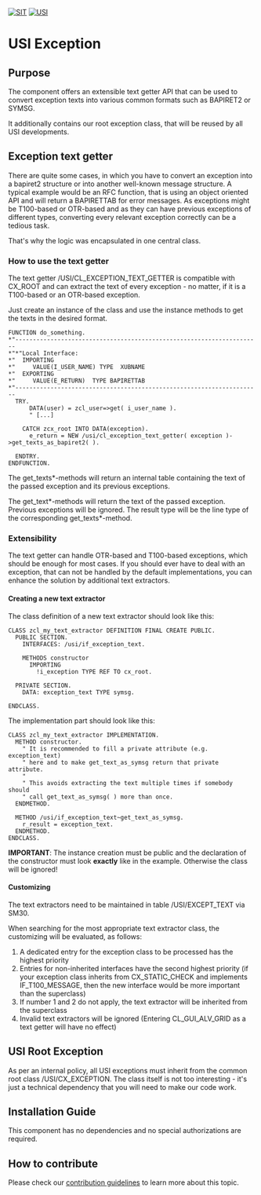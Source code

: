 <!-- Links used on this page (Declaration) -->
[CONTRIBUTING]:   ./docs/CONTRIBUTING.md



[![SIT](https://img.shields.io/badge/SIT-About%20us-%236e1e6e)](https://it.schwarz)
[![USI](https://img.shields.io/badge/USI-More%20Software-blue)](https://github.com/SchwarzIT/sap-usi)

# USI Exception
## Purpose
The component offers an extensible text getter API that can be used to convert exception texts into various common formats such as BAPIRET2 or SYMSG.

It additionally contains our root exception class, that will be reused by all USI developments.

## Exception text getter
There are quite some cases, in which you have to convert an exception into a bapiret2 structure or into another well-known message structure. A typical example would be an RFC function, that is using an object oriented API and will return a BAPIRETTAB for error messages. As exceptions might be T100-based or OTR-based and as they can have previous exceptions of different types, converting every relevant exception correctly can be a tedious task.

That's why the logic was encapsulated in one central class.

### How to use the text getter
The text getter /USI/CL_EXCEPTION_TEXT_GETTER is compatible with CX_ROOT and can extract the text of every exception - no matter, if it is a T100-based or an OTR-based exception.

Just create an instance of the class and use the instance methods to get the texts in the desired format.
```ABAP
FUNCTION do_something.
*"----------------------------------------------------------------------
*"*"Local Interface:
*"  IMPORTING
*"     VALUE(I_USER_NAME) TYPE  XUBNAME
*"  EXPORTING
*"     VALUE(E_RETURN)  TYPE BAPIRETTAB
*"----------------------------------------------------------------------
  TRY.
      DATA(user) = zcl_user=>get( i_user_name ).
      " [...]
 
    CATCH zcx_root INTO DATA(exception).
      e_return = NEW /usi/cl_exception_text_getter( exception )->get_texts_as_bapiret2( ).
 
  ENDTRY.
ENDFUNCTION.
```
The get_texts*-methods will return an internal table containing the text of the passed exception and its previous exceptions.

The get_text*-methods will return the text of the passed exception. Previous exceptions will be ignored. The result type will be the line type of the corresponding get_texts*-method.

### Extensibility
The text getter can handle OTR-based and T100-based exceptions, which should be enough for most cases. If you should ever have to deal with an exception, that can not be handled by the default implementations, you can enhance the solution by additional text extractors.

#### Creating a new text extractor
The class definition of a new text extractor should look like this:
```ABAP
CLASS zcl_my_text_extractor DEFINITION FINAL CREATE PUBLIC.
  PUBLIC SECTION.
    INTERFACES: /usi/if_exception_text.
 
    METHODS constructor
      IMPORTING
        !i_exception TYPE REF TO cx_root.
 
  PRIVATE SECTION.
    DATA: exception_text TYPE symsg.
 
ENDCLASS.
```

The implementation part should look like this:
```ABAP
CLASS zcl_my_text_extractor IMPLEMENTATION.
  METHOD constructor.
    " It is recommended to fill a private attribute (e.g. exception_text)
    " here and to make get_text_as_symsg return that private attribute.
    "
    " This avoids extracting the text multiple times if somebody should
    " call get_text_as_symsg( ) more than once.
  ENDMETHOD.
 
  METHOD /usi/if_exception_text~get_text_as_symsg.
    r_result = exception_text.
  ENDMETHOD.
ENDCLASS.
```
**IMPORTANT**: The instance creation must be public and the declaration of the constructor must look **exactly** like in the example. Otherwise the class will be ignored!

#### Customizing
The text extractors need to be maintained in table /USI/EXCEPT_TEXT via SM30.

When searching for the most appropriate text extractor class, the customizing will be evaluated, as follows:
1. A dedicated entry for the exception class to be processed has the highest priority
2. Entries for non-inherited interfaces have the second highest priority (if your exception class inherits from CX_STATIC_CHECK and implements IF_T100_MESSAGE, then the new interface would be more important than the superclass)
3. If number 1 and 2 do not apply, the text extractor will be inherited from the superclass
4. Invalid text extractors will be ignored (Entering CL_GUI_ALV_GRID as a text getter will have no effect)

## USI Root Exception
As per an internal policy, all USI exceptions must inherit from the common root class /USI/CX_EXCEPTION. The class itself is not too interesting - it's just a technical dependency that you will need to make our code work.

## Installation Guide
This component has no dependencies and no special authorizations are required.

## How to contribute
Please check our [contribution guidelines][CONTRIBUTING] to learn more about this topic.
